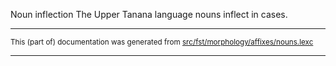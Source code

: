 Noun inflection
The Upper Tanana language nouns inflect in cases.

* * *

<small>This (part of) documentation was generated from [src/fst/morphology/affixes/nouns.lexc](https://github.com/giellalt/lang-tau/blob/main/src/fst/morphology/affixes/nouns.lexc)</small>

---

